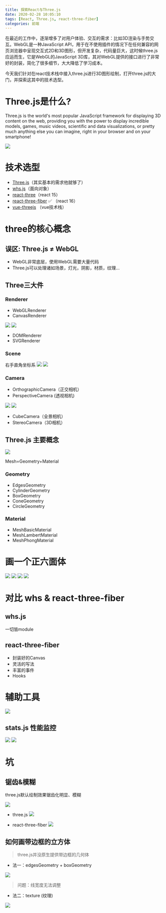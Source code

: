 ```yaml
---
title: 探索React与Three.js
date: 2020-02-28 10:05:10
tags: [React, Three.js, react-three-fiber]
categories: 前端
---
```


在最近的工作中，逐渐增多了对用户体验、交互的需求：比如3D渲染与手势交互。WebGL是一种JavaScript API，用于在不使用插件的情况下在任何兼容的网页浏览器中呈现交互式2D和3D图形，但开发复杂，代码量巨大，这时候three.js应运而生，它是WebGL的JavaScript 3D库，其对WebGL提供的接口进行了非常好的封装，简化了很多细节，大大降低了学习成本。

今天我们针对在react技术栈中接入three.js进行3D图形绘制，打开three.js的大门，并探索这其中的技术选型。

# Three.js是什么?

Three.js is the world's most popular JavaScript framework for displaying 3D content on the web, providing you with the power to display incredible models, games, music videos, scientific and data visualizations, or pretty much anything else you can imagine, right in your browser and on your smartphone!

![](/images/threejs/1.jpg)

# 技术选型

- [Three.js](https://github.com/mrdoob/three.js/)（其实基本的需求他就够了）
- [whs.js](https://github.com/WhitestormJS/whs.js)（面向对象）
- [react-three](https://github.com/Izzimach/react-three)（react 15）
- [react-three-fiber](https://github.com/react-spring/react-three-fiber) ✅ （react 16）
- [vue-threejs](https://github.com/fritx/vue-threejs) （vue技术栈）

# three的核心概念

## 误区: Three.js ≠ WebGL

- WebGL非常底层，使用WebGL需要大量代码
- Three.js可以处理诸如场景，灯光，阴影，材质，纹理…

## Three三大件

### Renderer

- WebGLRenderer
- CanvasRenderer

![](/images/threejs/2.jpg)
![](/images/threejs/3.jpg)

- DOMRenderer
- SVGRenderer

### Scene

右手直角坐标系
![](/images/threejs/6.jpg)
![](/images/threejs/7.jpg)

### Camera

- OrthographicCamera（正交相机）
- PerspectiveCamera (透视相机)

![](/images/threejs/4.jpg)
![](/images/threejs/5.jpg)

- CubeCamera（全景相机）
- StereoCamera（3D相机）

## Three.js 主要概念
![](/images/threejs/8.jpg)

Mesh=Geometry+Material

### Geometry

- EdgesGeometry
- CylinderGeometry
- BoxGeometry
- ConeGeometry
- CircleGeometry

### Material

- MeshBasicMaterial
- MeshLambertMaterial
- MeshPhongMaterial

# 画一个正六面体

![](/images/threejs/9.jpg)
![](/images/threejs/10.jpg)
![](/images/threejs/11.jpg)
![](/images/threejs/12.jpg)

# 对比 whs & react-three-fiber

## whs.js

一切皆module

## react-three-fiber

- 封装好的Canvas
- 灵活的写法
- 丰富的事件
- Hooks

# 辅助工具

![](/images/threejs/13.jpg)

## stats.js 性能监控

![](/images/threejs/14.jpg)
![](/images/threejs/15.jpg)

# 坑

## 锯齿&模糊

three.js默认绘制效果锯齿化明显、模糊

![](/images/threejs/18.jpg)

- three.js
![](/images/threejs/16.jpg)

- react-three-fiber
![](/images/threejs/17.jpg)

## 如何画带边框的立方体

> three.js并没原生提供带边框的几何体

- 法一：edgesGeometry + boxGeometry

![](/images/threejs/19.jpg)

> 问题：线宽度无法调整

- 法二：texture (纹理)

![](/images/threejs/20.jpg)

